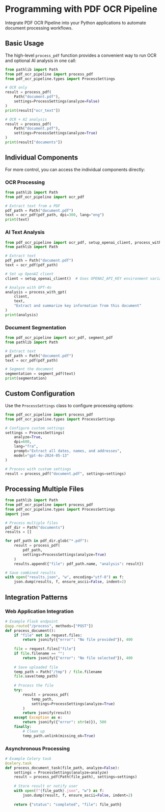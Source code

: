 # Programming with PDF OCR Pipeline

Integrate PDF OCR Pipeline into your Python applications to automate document processing workflows.

## Basic Usage

The high-level `process_pdf` function provides a convenient way to run OCR and optional AI analysis in one call:

```python
from pathlib import Path
from pdf_ocr_pipeline import process_pdf
from pdf_ocr_pipeline.types import ProcessSettings

# OCR only
result = process_pdf(
    Path("document.pdf"),
    settings=ProcessSettings(analyze=False)
)
print(result["ocr_text"])

# OCR + AI analysis
result = process_pdf(
    Path("document.pdf"),
    settings=ProcessSettings(analyze=True)
)
print(result["documents"])
```

## Individual Components

For more control, you can access the individual components directly:

### OCR Processing

```python
from pathlib import Path
from pdf_ocr_pipeline import ocr_pdf

# Extract text from a PDF
pdf_path = Path("document.pdf")
text = ocr_pdf(pdf_path, dpi=300, lang="eng")
print(text)
```

### AI Text Analysis

```python
from pdf_ocr_pipeline import ocr_pdf, setup_openai_client, process_with_gpt
from pathlib import Path

# Extract text
pdf_path = Path("document.pdf")
text = ocr_pdf(pdf_path)

# Set up OpenAI client
client = setup_openai_client()  # Uses OPENAI_API_KEY environment variable

# Analyze with GPT-4o
analysis = process_with_gpt(
    client,
    text,
    "Extract and summarize key information from this document"
)
print(analysis)
```

### Document Segmentation

```python
from pdf_ocr_pipeline import ocr_pdf, segment_pdf
from pathlib import Path

# Extract text
pdf_path = Path("document.pdf")
text = ocr_pdf(pdf_path)

# Segment the document
segmentation = segment_pdf(text)
print(segmentation)
```

## Custom Configuration

Use the `ProcessSettings` class to configure processing options:

```python
from pdf_ocr_pipeline import process_pdf
from pdf_ocr_pipeline.types import ProcessSettings

# Configure custom settings
settings = ProcessSettings(
    analyze=True,
    dpi=600,
    lang="fra",
    prompt="Extract all dates, names, and addresses",
    model="gpt-4o-2024-05-13"
)

# Process with custom settings
result = process_pdf("document.pdf", settings=settings)
```

## Processing Multiple Files

```python
from pathlib import Path
from pdf_ocr_pipeline import process_pdf
from pdf_ocr_pipeline.types import ProcessSettings
import json

# Process multiple files
pdf_dir = Path("documents")
results = []

for pdf_path in pdf_dir.glob("*.pdf"):
    result = process_pdf(
        pdf_path,
        settings=ProcessSettings(analyze=True)
    )
    results.append({"file": pdf_path.name, "analysis": result})

# Save combined results
with open("results.json", "w", encoding="utf-8") as f:
    json.dump(results, f, ensure_ascii=False, indent=2)
```

## Integration Patterns

### Web Application Integration

```python
# Example Flask endpoint
@app.route("/process", methods=["POST"])
def process_document():
    if "file" not in request.files:
        return jsonify({"error": "No file provided"}), 400
    
    file = request.files["file"]
    if file.filename == "":
        return jsonify({"error": "No file selected"}), 400
    
    # Save uploaded file
    temp_path = Path("/tmp") / file.filename
    file.save(temp_path)
    
    # Process the file
    try:
        result = process_pdf(
            temp_path,
            settings=ProcessSettings(analyze=True)
        )
        return jsonify(result)
    except Exception as e:
        return jsonify({"error": str(e)}), 500
    finally:
        # Clean up
        temp_path.unlink(missing_ok=True)
```

### Asynchronous Processing

```python
# Example Celery task
@celery.task
def process_document_task(file_path, analyze=False):
    settings = ProcessSettings(analyze=analyze)
    result = process_pdf(Path(file_path), settings=settings)
    
    # Store result or notify user
    with open(f"{file_path}.json", "w") as f:
        json.dump(result, f, ensure_ascii=False, indent=2)
    
    return {"status": "completed", "file": file_path}
```